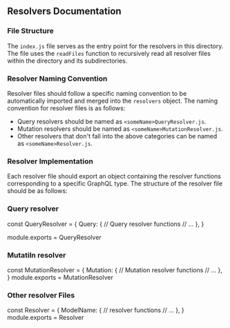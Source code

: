 ## Resolvers Documentation

### File Structure

The `index.js` file serves as the entry point for the resolvers in this directory. The file uses the `readFiles` function to recursively read all resolver files within the directory and its subdirectories.

### Resolver Naming Convention

Resolver files should follow a specific naming convention to be automatically imported and merged into the `resolvers` object. The naming convention for resolver files is as follows:

- Query resolvers should be named as `<someName>QueryResolver.js`.
- Mutation resolvers should be named as `<someName>MutationResolver.js`.
- Other resolvers that don't fall into the above categories can be named as `<someName>Resolver.js`.

### Resolver Implementation

Each resolver file should export an object containing the resolver functions corresponding to a specific GraphQL type. The structure of the resolver file should be as follows:


### Query resolver

const <someName>QueryResolver = {
Query: {
     // Query resolver functions
     // ...
  },
}

module.exports = <someName>QueryResolver

### Mutatiln resolver

const <someName>MutationResolver = {
Mutation: {
     // Mutation resolver functions
     // ...
  },
}
module.exports = <someName>MutationResolver


### Other resolver Files

const <someName>Resolver = {
ModelName: {
     // resolver functions
     // ...
  },
}
module.exports = <someName>Resolver
